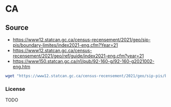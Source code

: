 # CA

## Source

- <https://www12.statcan.gc.ca/census-recensement/2021/geo/sip-pis/boundary-limites/index2021-eng.cfm?Year=21>
- <https://www12.statcan.gc.ca/census-recensement/2021/geo/ref/guide/index2021-eng.cfm?year=21>
- <https://www150.statcan.gc.ca/n1/pub/92-160-g/92-160-g2021002-eng.htm>

```bash
wget "https://www12.statcan.gc.ca/census-recensement/2021/geo/sip-pis/boundary-limites/files-fichiers/lpr_000b21a_e.zip"
```

### License

TODO
